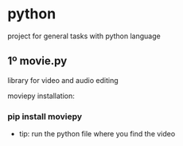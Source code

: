 # python

project for general tasks with python language

## 1º movie.py

library for video and audio editing

moviepy installation:
### pip install moviepy

* tip: run the python file where you find the video
